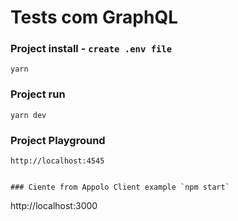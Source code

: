 # Tests com GraphQL

### Project install - ```create .env file```
```
yarn
```

### Project run
```
yarn dev
```

### Project Playground
```
http://localhost:4545
```
```

### Ciente from Appolo Client example `npm start`
```
http://localhost:3000
```